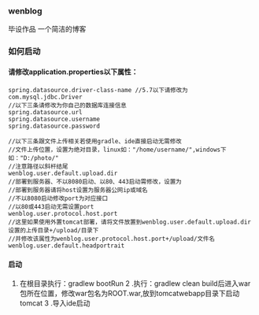 ### wenblog
毕设作品 一个简洁的博客

### 如何启动
#### 请修改application.properties以下属性：
```
spring.datasource.driver-class-name //5.7以下请修改为com.mysql.jdbc.Driver
//以下三条请修改为你自己的数据库连接信息
spring.datasource.url
spring.datasource.username
spring.datasource.password

//以下三条跟文件上传相关若使用gradle、ide直接启动无需修改
//文件上传位置，设置为绝对目录，linux如："/home/username/",windows下如："D:/photo/"
//注意路径以斜杆结尾
wenblog.user.default.upload.dir
//部署到服务器、不以8080启动、以80、443启动需修改，设置为
//部署到服务器请将host设置为服务器公网ip或域名
//不以8080启动修改port为对应接口
//以80或443启动无需设置port
wenblog.user.protocol.host.port
//这里如果使用外置tomcat部署，请将文件放置到wenblog.user.default.upload.dir设置的上传目录+/upload/目录下
//并修改该属性为wenblog.user.protocol.host.port+/upload/文件名
wenblog.user.default.headportrait
```
#### 启动
1. 在根目录执行：gradlew bootRun
2 .执行：gradlew clean build后进入war包所在位置，修改war包名为ROOT.war,放到tomcatwebapp目录下启动tomcat
3 .导入ide启动
